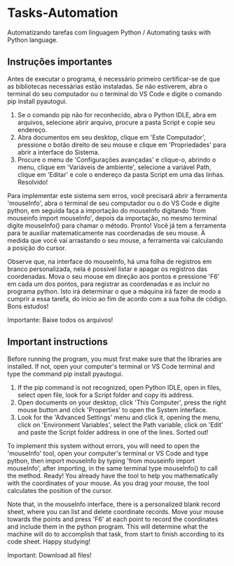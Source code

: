 # Tasks-Automation
 Automatizando tarefas com linguagem Python / Automating tasks with Python language.


## Instruções importantes
 Antes de executar o programa, é necessário primeiro certificar-se de que as bibliotecas necessárias estão instaladas. Se não estiverem, abra o terminal do seu computador ou o terminal do VS Code e digite o comando pip install pyautogui.

 1. Se o comando pip não for reconhecido, abra o Python IDLE, abra em arquivos, selecione abrir arquivo, procure a pasta Script e copie seu endereço.
 2. Abra documentos em seu desktop, clique em 'Este Computador', pressione o botão direito de seu mouse e clique em 'Propriedades' para abrir a interface do Sistema.
 3. Procure o menu de 'Configurações avançadas' e clique-o, abrindo o menu, clique em 'Variáveis de ambiente', selecione a variável Path, clique em 'Editar' e cole o endereço da pasta Script em uma das linhas. Resolvido!

Para implementar este sistema sem erros, você precisará abrir a ferramenta 'mouseInfo', abra o terminal de seu computador ou o do VS Code e digite python, em seguida faça a importação do mouseInfo digitando 'from mouseinfo import mouseInfo', depois da importação, no mesmo terminal digite mouseInfo() para chamar o método. Pronto! Você já tem a ferramenta para te auxiliar matematicamente nas coordenadas de seu mouse. À medida que você vai arrastando o seu mouse, a ferramenta vai calculando a posição do cursor.

Observe que, na interface do mouseInfo, há uma folha de registros em branco personalizada, nela é possível listar e apagar os registros das coordenadas. Mova o seu mouse em direção aos pontos e pressione 'F6' em cada um dos pontos, para registrar as coordenadas e as incluir no programa python. Isto irá determinar o que a máquina irá fazer de modo a cumprir a essa tarefa, do início ao fim de acordo com a sua folha de código. Bons estudos!

Importante: Baixe todos os arquivos!


## Important instructions
 Before running the program, you must first make sure that the libraries are installed. If not, open your computer's terminal or VS Code terminal and type the command pip install pyautogui.

 1. If the pip command is not recognized, open Python IDLE, open in files, select open file, look for a Script folder and copy its address.
 2. Open documents on your desktop, click 'This Computer', press the right mouse button and click 'Properties' to open the System interface.
 3. Look for the 'Advanced Settings' menu and click it, opening the menu, click on 'Environment Variables', select the Path variable, click on 'Edit' and paste the Script folder address in one of the lines. Sorted out!

To implement this system without errors, you will need to open the 'mouseInfo' tool, open your computer's terminal or VS Code and type python, then import mouseInfo by typing 'from mouseinfo import mouseInfo', after importing, in the same terminal type mouseInfo() to call the method. Ready! You already have the tool to help you mathematically with the coordinates of your mouse. As you drag your mouse, the tool calculates the position of the cursor.

Note that, in the mouseInfo interface, there is a personalized blank record sheet, where you can list and delete coordinate records. Move your mouse towards the points and press 'F6' at each point to record the coordinates and include them in the python program. This will determine what the machine will do to accomplish that task, from start to finish according to its code sheet. Happy studying!

Important: Download all files!
